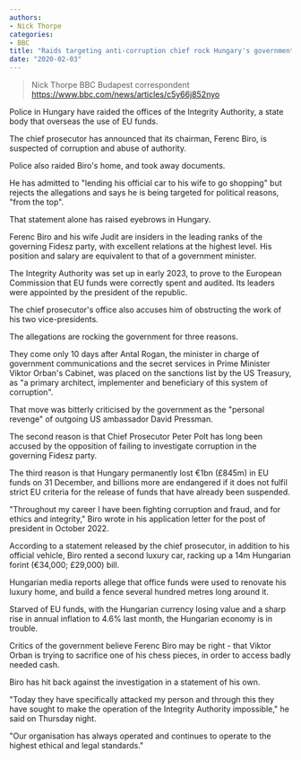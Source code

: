 ```yaml
---
authors:
- Nick Thorpe
categories:
- BBC
title: "Raids targeting anti-corruption chief rock Hungary's government"
date: "2020-02-03"
---
```


> Nick Thorpe BBC Budapest correspondent
> https://www.bbc.com/news/articles/c5y66j852nyo

Police in Hungary have raided the offices of the Integrity Authority, a state body that overseas the use of EU funds.

The chief prosecutor has announced that its chairman, Ferenc Biro, is suspected of corruption and abuse of authority.

Police also raided Biro's home, and took away documents.

He has admitted to "lending his official car to his wife to go shopping" but rejects the allegations and says he is being targeted for political reasons, "from the top".

That statement alone has raised eyebrows in Hungary.

Ferenc Biro and his wife Judit are insiders in the leading ranks of the governing Fidesz party, with excellent relations at the highest level. His position and salary are equivalent to that of a government minister.

The Integrity Authority was set up in early 2023, to prove to the European Commission that EU funds were correctly spent and audited. Its leaders were appointed by the president of the republic.

The chief prosecutor's office also accuses him of obstructing the work of his two vice-presidents.

The allegations are rocking the government for three reasons.

They come only 10 days after Antal Rogan, the minister in charge of government communications and the secret services in Prime Minister Viktor Orban's Cabinet, was placed on the sanctions list by the US Treasury, as "a primary architect, implementer and beneficiary of this system of corruption".

That move was bitterly criticised by the government as the "personal revenge" of outgoing US ambassador David Pressman.

The second reason is that Chief Prosecutor Peter Polt has long been accused by the opposition of failing to investigate corruption in the governing Fidesz party.

The third reason is that Hungary permanently lost €1bn (£845m) in EU funds on 31 December, and billions more are endangered if it does not fulfil strict EU criteria for the release of funds that have already been suspended.

"Throughout my career I have been fighting corruption and fraud, and for ethics and integrity," Biro wrote in his application letter for the post of president in October 2022.

According to a statement released by the chief prosecutor, in addition to his official vehicle, Biro rented a second luxury car, racking up a 14m Hungarian forint (€34,000; £29,000) bill.

Hungarian media reports allege that office funds were used to renovate his luxury home, and build a fence several hundred metres long around it.

Starved of EU funds, with the Hungarian currency losing value and a sharp rise in annual inflation to 4.6% last month, the Hungarian economy is in trouble.

Critics of the government believe Ferenc Biro may be right - that Viktor Orban is trying to sacrifice one of his chess pieces, in order to access badly needed cash.

Biro has hit back against the investigation in a statement of his own.

"Today they have specifically attacked my person and through this they have sought to make the operation of the Integrity Authority impossible," he said on Thursday night.

"Our organisation has always operated and continues to operate to the highest ethical and legal standards."
